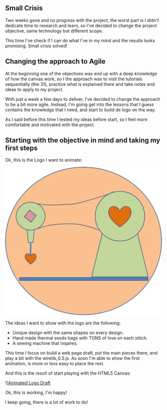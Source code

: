 ## Small Crisis

Two weeks gone and no progress with the project, the worst part is I didn't dedicate time to research and learn, so I've decided to change the project objective, same technology but different scope.

This time I've check if I can do what I've in my mind and the results looks promising. Small crisis solved!

## Changing the approach to Agile

At the beginning one of the objectives was end up with a deep knowledge of how the canvas work, so I the approach was to visit the tutorials sequentially (the 31), practice what is explained there and take notes and ideas to apply to my project.

With just a week a few days to deliver, I've decided to change the approach to be a bit more agile. Instead, I'm going get into the lessons that I guess contains the knowledge that I need, and start to build de logo on the way.

As I said before this time I tested my ideas before start, so I feel more comfortable and motivated with the project.

## Starting with the objective in mind and taking my first steps

Ok, this is the Logo I want to animate:

![Rafaela Alameda Logo](project_images/RafaelAlamedaLogo.jpg?raw=true "Rafaela Alameda")

The ideas I want to show with the logo are the following:

- Unique design with the same shapes on every design.
- Hand made thermal seeds bags with TONS of love on each stitch.
- A sewing machine that inspires.

This time I focus on build a web page draft, put the main pieces there, and play a bit with the wirelib_0.3.js. As soon I'm able to show the first animation, is more or less easy to place the rest. 

And this is the result of start playing with the HTML5 Canvas:

![[Animated Logo Draft](../project_images/step1.jpg?raw=true "Animated Logo Draft")

Ok, this is working, I'm happy! 

I keep going, there is a lot of work to do!

